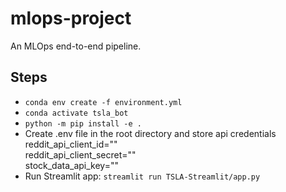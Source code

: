 # mlops-project
An MLOps end-to-end pipeline.

## Steps
- `conda env create -f environment.yml`
- `conda activate tsla_bot`
- `python -m pip install -e .`
- Create .env file in the root directory and store api credentials  
reddit_api_client_id=""  
reddit_api_client_secret=""  
stock_data_api_key=""  
- Run Streamlit app: `streamlit run TSLA-Streamlit/app.py`
